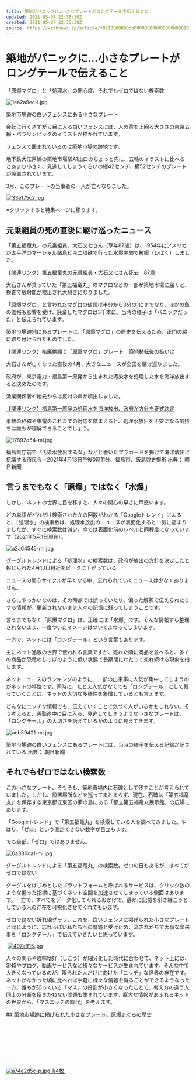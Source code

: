 ```yaml
---
title: 築地がパニックに…小さなプレートがロングテールで伝えること
updated: 2021-05-07 22:35:30Z
created: 2021-05-07 22:35:30Z
source: https://withnews.jp/article/f0210508000qq000000000000000W00810701qq000022958A
---
```


#  築地がパニックに…小さなプレートがロングテールで伝えること

<div style="display: none;">  </div>

「原爆マグロ」と「処理水」の関心度、それでもゼロではない検索数

![1ea2a9ec-l.jpg](../_resources/1ea2a9ec-l.jpg)

築地市場跡の白いフェンスにある小さなプレート

<div style="display: none;">  </div>

会社に行く道すがら目に入る白いフェンスには、人の背を上回る大きさの東京五輪・パラリンピックのイラストが描かれています。

フェンスで囲まれているのは築地市場の跡地です。

地下鉄大江戸線の築地市場駅A1出口のちょっと先に、五輪のイラストに比べるとあまり小さく、見逃してしまうくらいの縦42センチ、横52センチのプレートが設置されています。

3月、このプレートの当事者の一人が亡くなりました。

 [![33e175c2.jpg](../_resources/33e175c2.jpg)](https://withnews.jp/articles/series/87/1)

※クリックすると特集ページに移ります。

## 元乗組員の死の直後に駆け巡ったニュース

「第五福竜丸」の元乗組員、大石又七さん（享年87歳）は、1954年にアメリカが太平洋のマーシャル諸島ビキニ環礁で行った水爆実験で被曝（ひばく）しました。

 [【関連リンク】第五福竜丸の元乗組員・大石又七さん死去　87歳](https://www.asahi.com/articles/ASP3P5GDWP3PUTIL00W.html)

大石さんが乗っていた「第五福竜丸」のマグロなどの一部が築地市場に届くと、検査で放射能が検出され大騒ぎになりました。

「原爆マグロ」と言われたマグロの値段は半分から3分の1にまでなり、ほかの魚の価格も影響を受け、廃棄したマグロは3千本に。当時の様子は「パニックだった」と伝えられています。

築地市場跡地にあるプレートは、「原爆マグロ」の歴史を伝えるため、正門の脇に取り付けられたものでした。

 [【関連リンク】核廃絶願う「原爆マグロ」プレート　築地移転後の扱いは](https://www.asahi.com/articles/ASM1Q7L3TM1QUTIL049.html)

大石さんが亡くなった直後の4月、大きなニュースが全国を駆け巡りました。

政府が、東京電力・福島第一原発から生まれた汚染水を処理した水を海洋放出すると決めたのです。

漁業関係者や地元からは反対の声が噴出しました。

 [【関連リンク】福島第一原発の処理水を海洋放出、政府が方針を正式決定](https://www.asahi.com/articles/ASP4D7SV6P4CULFA003.html)

事故の経緯や東電のこれまでの対応を踏まえると、処理水放出を不安になる気持ちは誰もが理解できることでしょう。

![17892d54-ml.jpg](../_resources/17892d54-ml.jpg)

福島県庁前で「汚染水放出するな」などと書いたプラカードを掲げて海洋放出に抗議する市民ら＝2021年4月13日午後0時11分、福島市、飯島啓史撮影
 出典： 朝日新聞

## 言うまでもなく「原爆」ではなく「水爆」

しかし、ネットの世界に目を移すと、人々の関心の早さに戸惑います。

どの単語がどれだけ検索されたかの回数がわかる「Googleトレンド」によると、「処理水」の検索数は、処理水放出のニュースが表面化すると一気に高まりましたが、すぐに検索数は減少。今では表面化前のレベルと同程度になっています（2021年5月1日現在）。

![a2a64545-ml.jpg](../_resources/a2a64545-ml.jpg)

グーグルトレンドによる「処理水」の検索数は、政府が放出の方針を決定したと報じられた4月13日付近をピークに下がっている

ニュースの関心サイクルが早くなる中、忘れられていくニュースは少なくありません。

さらにやっかいなのは、その時点では誤っていたり、偏った解釈で伝えられたりする情報が、更新されないまま人々の記憶に残ってしまうことです。

言うまでもなく「原爆マグロ」は、正確には「水爆」です。そんな情報すら整理されないまま、一度ついたイメージはついてまわってしまいます。

一方で、ネットには「ロングテール」という言葉もあります。

主にネット通販の世界で使われる言葉ですが、売れた順に商品を並べると、多くの商品が恐竜のしっぽのように低い状態で長期間にわたって売れ続ける現象を指します。

ネットニュースのランキングのように、一部の出来事に人気が集中してしまうのがネットの特性です。同時に、たとえ人気がなくても「ロングテール」として残っていくことは、ネットの大切な多様性を象徴しているとも言えます。

どんなにニッチな情報でも、伝えていくことで気づく人がいるかもしれない。そう考えると、通勤途中に目に入る、見逃してしまうような小さなプレートは、「ロングテール」の大切さを訴えているかのように見えてきます。

![aeb59421-ml.jpg](../_resources/aeb59421-ml.jpg)

築地市場跡の白いフェンスにあるプレートには、当時の様子を伝える記録が記されている
 出典： 朝日新聞

## それでもゼロではない検索数

この小さなプレート、そもそも、築地市場内に石碑として残すことが考えられていました。しかし、設置場所などを巡ってまとまらず、現在、石碑は「第五福竜丸」を保存する東京都江東区の夢の島にある「都立第五福竜丸展示館」の広場にあります。

「Googleトレンド」で「第五福竜丸」を検索している人を調べてみました。やはり、「ゼロ」という測定できない数字が目立ちます。

でも全部、「ゼロ」ではありません。

![0a330ca1-ml.jpg](../_resources/0a330ca1-ml.jpg)

グーグルトレンドによる「第五福竜丸」の検索数。ゼロの日もあるが、すべてがゼロではない

グーグルをはじめとしたプラットフォームと呼ばれるサービスは、クリック数のような偏った指標に基づくネット空間を加速させてしまっている側面はあります。一方で、すべてをデータ化してくれるおかげで、静かに記憶を引き継ごうとしている人の存在を可視化させてくれてもいます。

ゼロではない折れ線グラフ。これを、白いフェンスに掲げられた小さなプレートと同じように、忘れっぽい私たちへの警鐘と受け止め、流されがちで大事な出来事を「ロングテール」で伝えていきたいと思っています。

 [![497aff15.jpg](../_resources/497aff15.jpg)](https://withnews.jp/articles/series/87/1)

人々の関心や趣味嗜好（しこう）が細分化した時代に合わせて、ネット上には、SNSやブログ、動画サービスなど様々なサービスが生まれています。そんな中で大きくなっているのが、限られた人だけに向けた「ニッチ」な世界の存在です。ネットがなかった頃に比べれば手軽に様々な情報を得ることができるようなった一方、誰もが知っている「マス」の役割が小さくなったことで、考え方の違う人同士の分断を招きかねない問題も生まれています。膨大な情報があふれるネットの世界から、「マスニッチの時代」を考えます。

   [    ## 築地市場跡に掲げられた小さなプレート、原爆まぐろの歴史                ![a74e2d5c-p.jpg](../_resources/a74e2d5c-p.jpg)             1/4枚         ![](data:image/svg+xml,%3csvg%20xmlns='http://www.w3.org/2000/svg'%3e%20%3ctitle%3ewithnews%3c/title%3e%20%3c/svg%3e)](https://withnews.jp/photo-gallery/1000004913/1?article=f0210508000qq000000000000000W00810701qq000022958A)